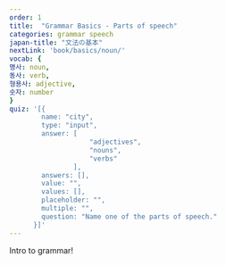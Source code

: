 ```yaml
---
order: 1
title:  "Grammar Basics - Parts of speech"
categories: grammar speech
japan-title: "文法の基本"
nextLink: 'book/basics/noun/'
vocab: {
명사: noun,
동사: verb,
형용사: adjective,
숫자: number
}
quiz: '[{
        name: "city",
        type: "input",
        answer: [
					"adjectives",
					"nouns",
					"verbs"
				],
        answers: [],
        value: "",
        values: [],
        placeholder: "",
        multiple: "",
        question: "Name one of the parts of speech."
      }]'
---
```


Intro to grammar!
